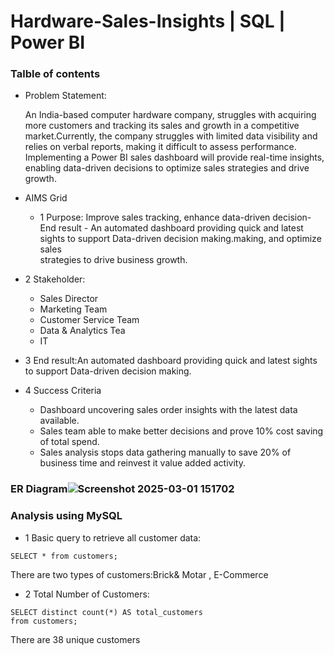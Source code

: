 # Hardware-Sales-Insights | SQL | Power BI
### Talble of contents
- Problem Statement:
  
  An India-based computer hardware company, struggles with acquiring more customers and tracking its sales and growth in a competitive market.Currently, the company struggles with limited data visibility and 
  relies on verbal reports, making it difficult to assess performance. Implementing a Power BI sales dashboard will provide real-time insights, enabling data-driven decisions to optimize sales strategies and drive
  growth.
  
- AIMS Grid

  - 1 Purpose: Improve sales tracking, enhance data-driven decision-End result - An automated dashboard providing quick and latest sights to support Data-driven decision making.making, and optimize sales   
    strategies to drive business growth.

 -  2 Stakeholder:
       - Sales Director
       - Marketing Team
       - Customer Service Team
       - Data & Analytics Tea
       -  IT
        
   -  3 End result:An automated dashboard providing quick and latest sights to support Data-driven decision making.
    
   -  4 Success Criteria
      - Dashboard uncovering sales order insights with the latest data available.
      - Sales team able to make better decisions and prove 10% cost saving of total spend.
      - Sales analysis stops data gathering manually to save 20% of business time and reinvest it value added activity.
  
### ER Diagram![Screenshot 2025-03-01 151702](https://github.com/user-attachments/assets/ebee9822-f620-4b83-8c0e-2e853b89ed00)

### Analysis using MySQL

- 1 Basic query to retrieve all customer data:

 ~~~
SELECT * from customers;
~~~
There are two types of customers:Brick& Motar ,
                                 E-Commerce
                                 
- 2 Total Number of Customers:
 ~~~
SELECT distinct count(*) AS total_customers 
from customers;
~~~

There are 38 unique customers
                                               

